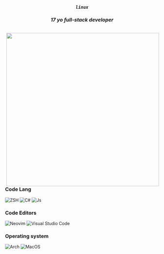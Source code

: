 <div align="center">
  
### *`linux`*
### *17 yo full-stack developer*
<br/>

</div>
<img align="right" src="https://external-content.duckduckgo.com/iu/?u=https%3A%2F%2Fart.pixilart.com%2F58d01e0a6303df2.png&f=1&nofb=1" width="500">

### Code Lang
![ZSH](https://img.shields.io/badge/Zsh%20-A8FEFF?style=for-the-badge&logo=gnu-bash&logoColor=000000)
![C#](https://img.shields.io/badge/CSharp%20-A8FEFF?style=for-the-badge&logo=csharp&logoColor=000000)
![Js](https://img.shields.io/badge/JavaScript%20-A8FEFF?style=for-the-badge&logo=javascript&logoColor=000000)

### Code Editors  
![Neovim](https://img.shields.io/badge/Neovim-A8FEFF?style=for-the-badge&logo=neovim&logoColor=000000)
![Visual Studio Code](https://img.shields.io/badge/Visual%20Studio%20Code-A8FEFF?style=for-the-badge&logo=visual-studio-code&logoColor=000000)

### Operating system
![Arch](https://img.shields.io/badge/Arch%20-A8FEFF?style=for-the-badge&logo=arch-linux&logoColor=000000)
![MacOS](https://img.shields.io/badge/MacOS%20-A8FEFF?style=for-the-badge&logo=macos&logoColor=000000)
